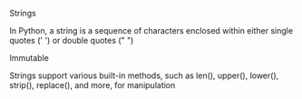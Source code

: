 Strings

In Python, a string is a sequence of characters enclosed within either single quotes (' ') or double quotes (" ")

Immutable

Strings support various built-in methods, such as len(), upper(), lower(), strip(), replace(), and more, for manipulation